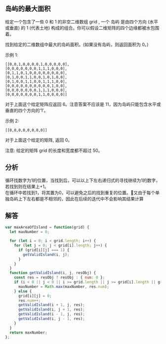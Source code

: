 ## 岛屿的最大面积

给定一个包含了一些 0 和 1 的非空二维数组 grid , 一个 岛屿 是由四个方向 (水平或垂直) 的 1 (代表土地) 构成的组合。你可以假设二维矩阵的四个边缘都被水包围着。

找到给定的二维数组中最大的岛屿面积。(如果没有岛屿，则返回面积为 0。)

示例 1:
```
[[0,0,1,0,0,0,0,1,0,0,0,0,0],
[0,0,0,0,0,0,0,1,1,1,0,0,0],
[0,1,1,0,1,0,0,0,0,0,0,0,0],
[0,1,0,0,1,1,0,0,1,0,1,0,0],
[0,1,0,0,1,1,0,0,1,1,1,0,0],
[0,0,0,0,0,0,0,0,0,0,1,0,0],
[0,0,0,0,0,0,0,1,1,1,0,0,0],
[0,0,0,0,0,0,0,1,1,0,0,0,0]]
```
对于上面这个给定矩阵应返回 6。注意答案不应该是 11，因为岛屿只能包含水平或垂直的四个方向的‘1’。

示例 2:
```
[[0,0,0,0,0,0,0,0]]
```
对于上面这个给定的矩阵, 返回 0。

注意: 给定的矩阵 grid 的长度和宽度都不超过 50。

## 分析
循环找数字为1的位置，当找到后，可以以上下左右递归式的寻找继续为1的数字，若找到则在结果上+1。  
在循环中若找到1，将其置为0，可以避免之后的找到重复的位置。又由于每个单独岛屿上下左右都是不相邻的，因此在后续的迭代中不会影响其结果计算  

## 解答
```javascript
var maxAreaOfIsland = function(grid) {
  let maxNumber = 0;

  for (let i = 0; i < grid.length; i++) {
    for (let j = 0; j < grid[i].length; j++) {
      if (grid[i][j] === 1) {
        getValidIsland(i, j);
      }
    }
  }
  function getValidIsland(i, j, resObj) {
    const res = resObj ? resObj : { num: 0 };
    if (i < 0 || j < 0 || i >= grid.length || j >= grid[i].length || grid[i][j] === 0) {
      maxNumber = Math.max(maxNumber, res.num);
    } else {
      grid[i][j] = 0;
      res.num++;
      getValidIsland(i + 1, j, res);
      getValidIsland(i, j + 1, res);
      getValidIsland(i - 1, j, res);
      getValidIsland(i, j - 1, res);
    }
  }
  return maxNumber;
};
```
